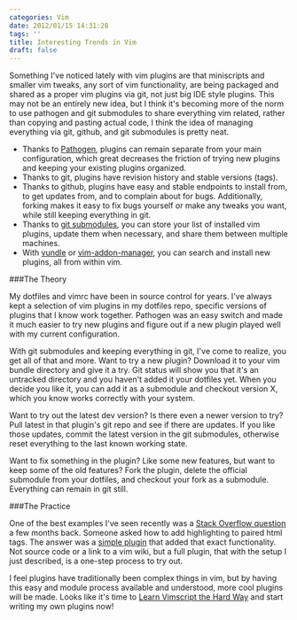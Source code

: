 ```yaml
---
categories: Vim
date: 2012/01/15 14:31:28
tags: ''
title: Interesting Trends in Vim
draft: false
---
```

Something I've noticed lately with vim plugins are that miniscripts and smaller vim tweaks, any sort of vim functionality, are being packaged and shared as a proper vim plugins via git, not just big IDE style plugins. This may not be an entirely new idea, but I think it's becoming more of the norm to use pathogen and git submodules to share everything vim related, rather than copying and pasting actual code, I think the idea of managing everything via git, github, and git submodules is pretty neat.

* Thanks to [Pathogen](https://github.com/tpope/vim-pathogen), plugins can remain separate from your main configuration, which great decreases the friction of trying new plugins and keeping your existing plugins organized.
* Thanks to git, plugins have revision history and stable versions (tags).
* Thanks to github, plugins have easy and stable endpoints to install from, to get updates from, and to complain about for bugs. Additionally, forking makes it easy to fix bugs yourself or make any tweaks you want, while still keeping everything in git.
* Thanks to [git submodules](http://vimcasts.org/episodes/synchronizing-plugins-with-git-submodules-and-pathogen/), you can store your list of installed vim plugins, update them when necessary, and share them between multiple machines.
* With [vundle](https://github.com/gmarik/vundle) or [vim-addon-manager](https://github.com/MarcWeber/vim-addon-manager), you can search and install new plugins, all from within vim.

###The Theory

My dotfiles and vimrc have been in source control for years. I've always kept a selection of vim plugins in my dotfiles repo, specific versions of plugins that I know work together. Pathogen was an easy switch and made it much easier to try new plugins and figure out if a new plugin played well with my current configuration.

With git submodules and keeping everything in git, I've come to realize, you get all of that and more. Want to try a new plugin? Download it to your vim bundle directory and give it a try. Git status will show you that it's an untracked directory and you haven't added it your dotfiles yet. When you decide you like it, you can add it as a submodule and checkout version X, which you know works correctly with your system. 

Want to try out the latest dev version? Is there even a newer version to try? Pull latest in that plugin's git repo and see if there are updates. If you like those updates, commit the latest version in the git submodules, otherwise reset everything to the last known working state.

Want to fix something in the plugin? Like some new features, but want to keep some of the old features? Fork the plugin, delete the official submodule from your dotfiles, and checkout your fork as a submodule. Everything can remain in git still.

###The Practice

One of the best examples I've seen recently was a [Stack Overflow question](http://stackoverflow.com/questions/8168320/can-vim-highlight-matching-html-tags-like-notepad) a few months back. Someone asked how to add highlighting to paired html tags. The answer was a [simple plugin](https://github.com/gregsexton/MatchTag) that added that exact functionality. Not source code or a link to a vim wiki, but a full plugin, that with the setup I just described, is a one-step process to try out.

I feel plugins have traditionally been complex things in vim, but by having this easy and module process available and understood, more cool plugins will be made. Looks like it's time to [Learn Vimscript the Hard Way](http://learnvimscriptthehardway.stevelosh.com/) and start writing my own plugins now!
    
